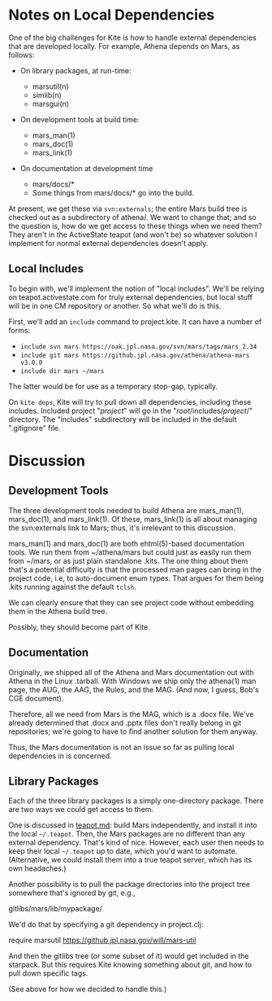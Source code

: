 # Notes on Local Dependencies

One of the big challenges for Kite is how to handle external dependencies
that are developed locally.  For example, Athena depends on Mars, as 
follows:

* On library packages, at run-time:
  * marsutil(n)
  * simlib(n)
  * marsgui(n)

* On development tools at build time:
  * mars_man(1)
  * mars_doc(1)
  * mars_link(1)

* On documentation at development time
  * mars/docs/*
  * Some things from mars/docs/* go into the build.

At present, we get these via `svn:externals`; the entire Mars build tree
is checked out as a subdirectory of athena/.  We want to change that;
and so the question is, how do we get access to these things when we 
need them? They aren't in the ActiveState teapot (and won't be) so 
whatever solution I implement for normal external dependencies doesn't
apply.

## Local Includes

To begin with, we'll implement the notion of "local includes".  We'll be
relying on teapot.activestate.com for truly external dependencies, but
local stuff will be in one CM repository or another.  So what we'll do
is this.

First, we'll add an `include` command to project.kite.  It can have a 
number of forms:

* `include svn mars https://oak.jpl.nasa.gov/svn/mars/tags/mars_2.34`
* `include git mars https://github.jpl.nasa.gov/athena/athena-mars v3.0.0`
* `include dir mars ~/mars`  

The latter would be for use as a temporary stop-gap, typically.

On `kite deps`, Kite will try to pull down all dependencies, including
these includes.  Included project "_project_" will go in the 
"_root_/includes/_project_/" directory.  The "includes" subdirectory will
be included in the default ".gitignore" file.

# Discussion

## Development Tools

The three development tools needed to build Athena are 
mars_man(1), mars_doc(1), and mars_link(1).  Of these, 
mars_link(1) is all about managing the svn:externals link to Mars;
thus, it's irrelevant to this discussion.

mars_man(1) and mars_doc(1) are both ehtml(5)-based documentation tools.
We run them from ~/athena/mars but could just as easily run them from
~/mars, or as just plain standalone .kits.  The one thing about them
that's a potential difficulty is that the processed man pages can 
bring in the project code, i.e, to auto-document enum types.  That 
argues for them being .kits running against the default `tclsh`.

We can clearly ensure that they can see project code without embedding
them in the Athena build tree.

Possibly, they should become part of Kite.

## Documentation

Originally, we shipped all of the Athena and Mars documentation out with
Athena in the Linux .tarball.  With Windows we ship only the athena(1) man
page, the AUG, the AAG, the Rules, and the MAG.  (And now, I guess, Bob's
CGE document).  

Therefore, all we need from Mars is the MAG, which is a .docx file.
We've already determined that .docx and .pptx files don't really
belong in git repositories; we're going to have to find another solution
for them anyway.  

Thus, the Mars documentation is not an issue so far as pulling local
dependencies in is concerned.

## Library Packages

Each of the three library packages is a simply one-directory package.
There are two ways we could get access to them.

One is discussed in [teapot.md](./teapot.md): build Mars independently,
and install it into the local `~/.teapot`.  Then, the Mars packages are
no different than any external dependency.  That's kind of nice.  However,
each user then needs to keep their local `~/.teapot` up to date, which
you'd want to automate.  (Alternative, we could install them into a 
true teapot server, which has its own headaches.)

Another possibility is to pull the package directories into the project
tree somewhere that's ignored by git, e.g.,

  gitlibs/mars/lib/mypackage/ 

We'd do that by specifying a git dependency in project.clj:

  require marsutil https://github.jpl.nasa.gov/will/mars-util

And then the gitlibs tree (or some subset of it) would get 
included in the starpack.  But this requires Kite knowing something
about git, and how to pull down specific tags.

(See above for how we decided to handle this.)